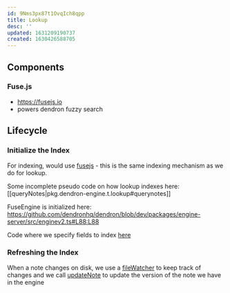 ```yaml
---
id: 9Nms3px87t1OvqIch8qpp
title: Lookup
desc: ''
updated: 1631209190737
created: 1630426588705
---
```


## Components

### Fuse.js

- https://fusejs.io
- powers dendron fuzzy search


## Lifecycle
### Initialize the Index
For indexing, would use [fusejs](https://fusejs.io/) - this is the same indexing mechanism as we do for lookup. 

Some incomplete pseudo code on how lookup indexes here: [[queryNotes|pkg.dendron-engine.t.lookup#querynotes]]

FuseEngine is initialized here: https://github.com/dendronhq/dendron/blob/dev/packages/engine-server/src/enginev2.ts#L88:L88

Code where we specify fields to index [here](https://github.com/dendronhq/dendron/blob/dev/packages/engine-server/src/fuseEngine.ts#L110:L110)

### Refreshing the Index
When a note changes on disk, we use a [fileWatcher](https://github.com/dendronhq/dendron/blob/dev/packages/plugin-core/src/fileWatcher.ts#L65:L65) to keep track of changes and we call [updateNote](https://github.com/dendronhq/dendron/blob/dev/packages/engine-server/src/engineClient.ts#L348:L348) to update the version of the note we have in the engine



